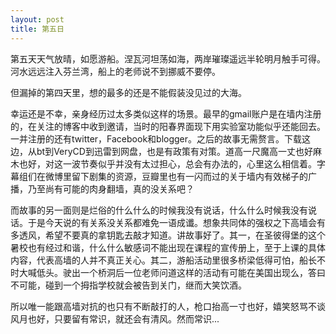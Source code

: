 ```yaml
---
layout: post
title: 第五日
---
```


第五天天气放晴，如愿游船。涅瓦河坦荡如海，两岸璀璨遥远半轮明月触手可得。河水远远注入芬兰湾，船上的老师说不到挪威不要停。

但漏掉的第四天里，想的最多的还是不能假装没见过的大海。

幸运还是不幸，亲身经历过太多类似这样的场景。最早的gmail账户是在墙内注册的，在关注的博客中收到邀请，当时的阳春界面现下用实验室功能似乎还能回去。一并注册的还有twitter，Facebook和blogger。之后的故事无需赘言。下载这边，从bt到VeryCD到迅雷到网盘，也是有政策有对策。道高一尺魔高一丈也好麻木也好，对这一波节奏似乎并没有太过担心，总会有办法的，心里这么相信着。字幕组们在微博里留下剧集的资源，豆瓣里也有一闪而过的关于墙内有效梯子的广播，乃至尚有可能的肉身翻墙，真的没关系吧？

而故事的另一面则是烂俗的什么什么的时候我没有说话，什么什么时候我没有说话。于是今天说的有关系没关系都难免一语成谶。想象共同体的强权之下高墙会有多透风，希望不要真的拿钥匙去敲才知道。讲故事好了。其一，在圣彼得堡的这个暑校也有经过和谐，什么什么敏感词不能出现在课程的宣传册上，至于上课的具体内容，代表高墙的人并不真正关心。其二，游船活动里很多桥梁低得可怕，船长不时大喊低头。驶出一个桥洞后一位老师问道这样的活动有可能在美国出现么，答曰不可能，碰到一个拇指学校就会被告到关门，继而大笑饮酒。

所以唯一能跟高墙对抗的也只有不断敲打的人，枪口抬高一寸也好，嬉笑怒骂不谈风月也好，只要留有常识，就还会有清风。然而常识...
